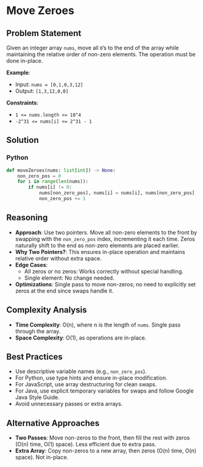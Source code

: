 # Move Zeroes

## Problem Statement
Given an integer array `nums`, move all `0`’s to the end of the array while maintaining the relative order of non-zero elements. The operation must be done in-place.

**Example**:
- Input: `nums = [0,1,0,3,12]`
- Output: `[1,3,12,0,0]`

**Constraints**:
- `1 <= nums.length <= 10^4`
- `-2^31 <= nums[i] <= 2^31 - 1`

## Solution

### Python
```python
def moveZeroes(nums: list[int]) -> None:
    non_zero_pos = 0
    for i in range(len(nums)):
        if nums[i] != 0:
            nums[non_zero_pos], nums[i] = nums[i], nums[non_zero_pos]
            non_zero_pos += 1
```

## Reasoning
- **Approach**: Use two pointers. Move all non-zero elements to the front by swapping with the `non_zero_pos` index, incrementing it each time. Zeros naturally shift to the end as non-zero elements are placed earlier.
- **Why Two Pointers?**: This ensures in-place operation and maintains relative order without extra space.
- **Edge Cases**:
  - All zeros or no zeros: Works correctly without special handling.
  - Single element: No change needed.
- **Optimizations**: Single pass to move non-zeros; no need to explicitly set zeros at the end since swaps handle it.

## Complexity Analysis
- **Time Complexity**: O(n), where n is the length of `nums`. Single pass through the array.
- **Space Complexity**: O(1), as operations are in-place.

## Best Practices
- Use descriptive variable names (e.g., `non_zero_pos`).
- For Python, use type hints and ensure in-place modification.
- For JavaScript, use array destructuring for clean swaps.
- For Java, use explicit temporary variables for swaps and follow Google Java Style Guide.
- Avoid unnecessary passes or extra arrays.

## Alternative Approaches
- **Two Passes**: Move non-zeros to the front, then fill the rest with zeros (O(n) time, O(1) space). Less efficient due to extra pass.
- **Extra Array**: Copy non-zeros to a new array, then zeros (O(n) time, O(n) space). Not in-place.